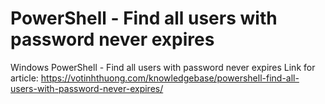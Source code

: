 # PowerShell - Find all users with password never expires
Windows PowerShell - Find all users with password never expires
Link for article: https://votinhthuong.com/knowledgebase/powershell-find-all-users-with-password-never-expires/
